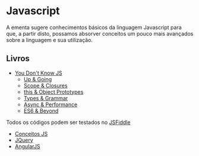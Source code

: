 # Javascript

A ementa sugere conhecimentos básicos da linguagem Javascript para que, a partir disto, possamos absorver conceitos um pouco mais avançados sobre a linguagem e sua utilização.

## Livros 

* [You Don't Know JS](https://github.com/getify/You-Dont-Know-JS)
  * [Up & Going](https://github.com/getify/You-Dont-Know-JS/blob/master/up%20&%20going/README.md#you-dont-know-js-up--going)
  * [Scope & Closures](https://github.com/getify/You-Dont-Know-JS/blob/master/scope%20&%20closures/README.md#you-dont-know-js-scope--closures)
  * [this & Object Prototypes](https://github.com/getify/You-Dont-Know-JS/blob/master/this%20&%20object%20prototypes/README.md#you-dont-know-js-this--object-prototypes)
  * [Types & Grammar](https://github.com/getify/You-Dont-Know-JS/blob/master/types%20&%20grammar/README.md#you-dont-know-js-types--grammar)
  * [Async & Performance](https://github.com/getify/You-Dont-Know-JS/blob/master/async%20&%20performance/README.md#you-dont-know-js-async--performance)
  * [ES6 & Beyond](https://github.com/getify/You-Dont-Know-JS/blob/master/es6%20&%20beyond/README.md#you-dont-know-js-es6--beyond)
  
Todos os códigos podem ser testados no [JSFiddle](https://jsfiddle.net/)

* [Conceitos JS](https://github.com/pnametala/estudoJS/tree/master/conceitos#escopo-de-vari%C3%A1veis)
* [JQuery](https://github.com/pnametala/estudoJS/tree/master/jquery)
* [AngularJS](https://github.com/pnametala/estudoJS/tree/master/angularJS)
